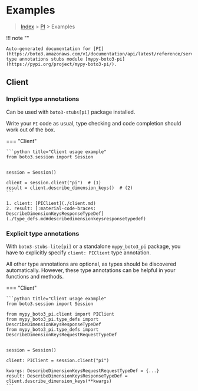 # Examples

> [Index](../README.md) > [PI](./README.md) > Examples

!!! note ""

    Auto-generated documentation for [PI](https://boto3.amazonaws.com/v1/documentation/api/latest/reference/services/pi.html#PI)
    type annotations stubs module [mypy-boto3-pi](https://pypi.org/project/mypy-boto3-pi/).

## Client

### Implicit type annotations

Can be used with `boto3-stubs[pi]` package installed.

Write your `PI` code as usual,
type checking and code completion should work out of the box.


=== "Client"

    ```python title="Client usage example"
    from boto3.session import Session


    session = Session()

    client = session.client("pi")  # (1)
    result = client.describe_dimension_keys()  # (2)
    ```

    1. client: [PIClient](./client.md)
    2. result: [:material-code-braces: DescribeDimensionKeysResponseTypeDef](./type_defs.md#describedimensionkeysresponsetypedef) 






### Explicit type annotations

With `boto3-stubs-lite[pi]`
or a standalone `mypy_boto3_pi` package, you have to explicitly specify `client: PIClient` type annotation.

All other type annotations are optional, as types should be discovered automatically.
However, these type annotations can be helpful in your functions and methods.


=== "Client"

    ```python title="Client usage example"
    from boto3.session import Session

    from mypy_boto3_pi.client import PIClient
    from mypy_boto3_pi.type_defs import DescribeDimensionKeysResponseTypeDef
    from mypy_boto3_pi.type_defs import DescribeDimensionKeysRequestRequestTypeDef


    session = Session()

    client: PIClient = session.client("pi")

    kwargs: DescribeDimensionKeysRequestRequestTypeDef = {...}
    result: DescribeDimensionKeysResponseTypeDef = client.describe_dimension_keys(**kwargs)
    ```






